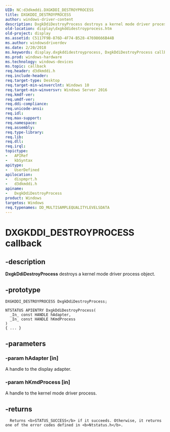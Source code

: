 ```yaml
---
UID: NC:d3dkmddi.DXGKDDI_DESTROYPROCESS
title: DXGKDDI_DESTROYPROCESS
author: windows-driver-content
description: DxgkDdiDestroyProcess destroys a kernel mode driver process object.
old-location: display\dxgkddidestroyprocess.htm
old-project: display
ms.assetid: C5117F9B-876D-4F74-B528-47698666B44B
ms.author: windowsdriverdev
ms.date: 2/20/2018
ms.keywords: display.dxgkddidestroyprocess, DxgkDdiDestroyProcess callback function [Display Devices], DxgkDdiDestroyProcess, DXGKDDI_DESTROYPROCESS, DXGKDDI_DESTROYPROCESS, dispmprt/DxgkDdiDestroyProcess, d3dkmddi/DxgkDdiDestroyProcess
ms.prod: windows-hardware
ms.technology: windows-devices
ms.topic: callback
req.header: d3dkmddi.h
req.include-header: 
req.target-type: Desktop
req.target-min-winverclnt: Windows 10
req.target-min-winversvr: Windows Server 2016
req.kmdf-ver: 
req.umdf-ver: 
req.ddi-compliance: 
req.unicode-ansi: 
req.idl: 
req.max-support: 
req.namespace: 
req.assembly: 
req.type-library: 
req.lib: 
req.dll: 
req.irql: 
topictype:
-	APIRef
-	kbSyntax
apitype:
-	UserDefined
apilocation:
-	dispmprt.h
-	d3dkmddi.h
apiname:
-	DxgkDdiDestroyProcess
product: Windows
targetos: Windows
req.typenames: DD_MULTISAMPLEQUALITYLEVELSDATA
---
```


# DXGKDDI_DESTROYPROCESS callback


## -description


<b>DxgkDdiDestroyProcess</b> destroys a kernel mode driver process object.


## -prototype


````
DXGKDDI_DESTROYPROCESS DxgkDdiDestroyProcess;

NTSTATUS APIENTRY DxgkDdiDestroyProcess(
  _In_ const HANDLE hAdapter,
  _In_ const HANDLE hKmdProcess
)
{ ... }
````


## -parameters




### -param hAdapter [in]

A handle to the display adapter.


### -param hKmdProcess [in]

A handle to the kernel mode driver process.


## -returns




      Returns <b>STATUS_SUCCESS</b> if it succeeds. Otherwise, it returns one of the error codes defined in <b>Ntstatus.h</b>.



